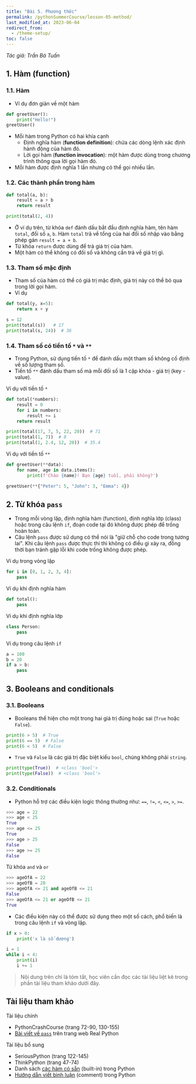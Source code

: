 ```yaml
---
title: "Bài 5. Phương thức"
permalink: /pythonSummerCourse/lesson-05-method/
last_modified_at: 2023-06-04
redirect_from:
  - /theme-setup/
toc: false
---
```


_Tác giả: Trần Bá Tuấn_

## 1. Hàm (function)
### 1.1. Hàm
- Ví dụ đơn giản về một hàm
```py
def greetUser():
    print("Hello!")
greetUser()
```
- Mỗi hàm trong Python có hai khía cạnh
  - Định nghĩa hàm (**function definition**): chứa các dòng lệnh xác định hành động của hàm đó.
  - Lời gọi hàm (**function invocation**): một hàm được dùng trong chương trình thông qua lời gọi hàm đó.
- Mỗi hàm được định nghĩa 1 lần nhưng có thể gọi nhiều lần.

### 1.2. Các thành phần trong hàm
```py
def total(a, b):
    result = a + b
    return result

print(total(2, 4))
```
- Ở ví dụ trên, từ khóa `def` đánh dấu bắt đầu định nghĩa hàm, tên hàm `total`, đối số `a`, `b`. Hàm `total` trả về tổng của hai đối số nhập vào bằng phép gán `result = a + b`.
- Từ khóa `return` được dùng để trả giá trị của hàm.
- Một hàm có thể không có đối số và không cần trả về giá trị gì.

### 1.3. Tham số mặc định
- Tham số của hàm có thể có giá trị mặc định, giá trị này có thể bỏ qua trong lời gọi hàm.
- Ví dụ

```py
def total(y, x=5):
    return x + y

s = 12
print(total(s))   # 17
print(total(s, 24))  # 36
```

### 1.4. Tham số có tiền tố `*` và `**`
- Trong Python, sử dụng tiền tố `*` để đánh dấu một tham số không cố định về số lượng tham số.
- Tiền tố `**` đánh dấu tham số mà mỗi đối số là 1 cặp khóa - giá trị (key - value).

Ví dụ với tiền tố `*`

```py
def total(*numbers):
    result = 0
    for i in numbers:
        result += i
    return result

print(total(17, 7, 5, 22, 20))  # 71
print(total(1, 7))  # 8
print(total(1, 2.4, 12, 20))  # 35.4
```
Ví dụ với tiền tố `**`
```py
def greetUser(**data):
    for name, age in data.items():
        print(f'Chào {name}! Bạn {age} tuổi, phải không?')

greetUser(**{"Peter": 5, "John": 3, "Emma": 4})
```
## 2. Từ khóa `pass`
- Trong mỗi vòng lặp, định nghĩa hàm (function), định nghĩa lớp (class) hoặc trong câu lệnh `if`, đoạn code tại đó không được phép để trống hoàn toàn.
- Câu lệnh `pass` được sử dụng có thể nói là "giữ chỗ cho code trong tương lai". Khi câu lệnh `pass` được thực thi thì không có điều gì xảy ra, đồng thời bạn tránh gặp lỗi khi code trống không được phép.

Ví dụ trong vòng lặp
```py
for i in [0, 1, 2, 3, 4]:
    pass
```
Ví dụ khi định nghĩa hàm
```py
def total():
    pass
```
Ví dụ khi định nghĩa lớp
```py
class Person:
    pass
```
Ví dụ trong câu lệnh `if`
```py
a = 100
b = 20
if a > b:
    pass
```
## 3. Booleans and conditionals

### 3.1. Booleans
- Booleans thể hiện cho một trong hai giá trị đúng hoặc sai (`True` hoặc `False`).
```py
print(6 > 5)  # True
print(6 == 5)  # False
print(6 < 5)  # False
```
- `True` và `False` là các giá trị đặc biệt kiểu `bool`, chúng không phải `string`.
```py
print(type(True))  # <class 'bool'>
print(type(False))  # <class 'bool'>
```
### 3.2. Conditionals
- Python hỗ trợ các điều kiện logic thông thường như: `==`, `!=`, `<`, `<=`, `>`, `>=`.
```py
>>> age = 22
>>> age < 25
True
>>> age <= 25
True
>>> age > 25
False
>>> age >= 25
False
```
Từ khóa `and` và `or`
```py
>>> ageOfA = 22
>>> ageOfB = 20
>>> ageOfA <= 21 and ageOfB <= 21
False
>>> ageOfA <= 21 or ageOfB <= 21
True
```
- Các điều kiện này có thể được sử dụng theo một số cách, phổ biến là trong câu lệnh `if` và vòng lặp.
```py
if x > 0:
    print('x là số dương')
```
```py
i = 1
while i < 4:
    print(i)
    i += 1
```
> Nội dung trên chỉ là tóm tắt, học viên cần đọc các tài liệu liệt kê trong phần tài liệu tham khảo dưới đây.

## Tài liệu tham khảo

Tài liệu chính
- PythonCrashCourse (trang 72-90, 130-155)
- [Bài viết về `pass`](https://realpython.com/python-pass/) trên trang web Real Python

Tài liệu bổ sung
- SeriousPython (trang 122-145)
- ThinkPython (trang 47-74)
- Danh sách [các hàm có sẵn](https://docs.python.org/3/library/functions.html) (built-in) trong Python
- [Hướng dẫn viết bình luận](https://realpython.com/python-comments-guide/) (comment) trong Python

